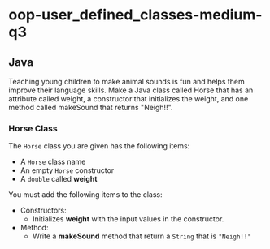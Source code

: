 # oop-user_defined_classes-medium-q3

## Java

Teaching young children to make animal sounds is fun and helps them 
improve their language skills. Make a Java class called Horse
that has an attribute called weight, a constructor that 
initializes the weight, and one method called makeSound 
that returns "Neigh!!".



### Horse Class

The `Horse` class you are given has the following items:

- A `Horse` class name
- An empty `Horse` constructor 
- A `double` called **weight**

You must add the following items to the class:

- Constructors:
    - Initializes **weight**
      with the input values in the constructor.
- Method:
    - Write a **makeSound** method that return a `String` that
  is `"Neigh!!"`